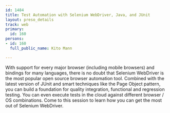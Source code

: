 ```yaml
---
id: 1484
title: Test Automation with Selenium WebDriver, Java, and JUnit
layout: preso_details
track: web
primary:
  id: 160
persons:
- id: 160
  full_public_name: Kito Mann

---
```

With support for every major browser (including mobile browsers) and bindings for many languages, there is no doubt that Selenium WebDriver is the most popular open source browser automation tool. Combined with the latest version of JUnit and smart techniques like the Page Object pattern, you can build a foundation for quality integration, functional and regression testing. You can even execute tests in the cloud against different browser / OS combinations. Come to this session to learn how you can get the most out of Selenium WebDriver.